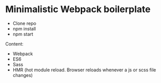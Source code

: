 # Minimalistic Webpack boilerplate

* Clone repo
* npm install
* npm start

Content:
* Webpack
* ES6
* Sass
* HMR (hot module reload. Browser reloads whenever a js or scss file changes)

